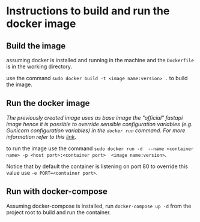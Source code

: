 # Instructions to build and run the docker image

## Build the image

assuming docker is installed and running in the machine and the `Dockerfile` is in the working directory.

use the command `sudo docker build -t <image name:version> .` to build the image.

## Run the docker image

*The previously created image uses as base image the "official" fastapi image hence it is possible to override sensible configuration variables (e.g. Gunicorn configuration variables) in the `docker run` command. For more information refer to this [link](https://github.com/tiangolo/uvicorn-gunicorn-fastapi-docker)*.

to run the image use the command `sudo docker run -d  --name <container name> -p <host port>:<container port>  <image name:version>`.

Notice that by default the container is listening on port 80 to override this value use `-e PORT=<container port>`.

## Run with docker-compose
Assuming docker-compose is installed, run `docker-compose up -d` from the project root to build and run the container. 
 
